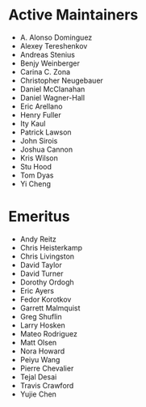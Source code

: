 Active Maintainers
==================

* A. Alonso Dominguez
* Alexey Tereshenkov
* Andreas Stenius
* Benjy Weinberger
* Carina C. Zona
* Christopher Neugebauer
* Daniel McClanahan
* Daniel Wagner-Hall
* Eric Arellano
* Henry Fuller
* Ity Kaul
* Patrick Lawson
* John Sirois
* Joshua Cannon
* Kris Wilson
* Stu Hood
* Tom Dyas
* Yi Cheng

Emeritus
========

* Andy Reitz
* Chris Heisterkamp
* Chris Livingston
* David Taylor
* David Turner
* Dorothy Ordogh
* Eric Ayers
* Fedor Korotkov
* Garrett Malmquist
* Greg Shuflin
* Larry Hosken
* Mateo Rodriguez
* Matt Olsen
* Nora Howard
* Peiyu Wang
* Pierre Chevalier
* Tejal Desai
* Travis Crawford
* Yujie Chen

